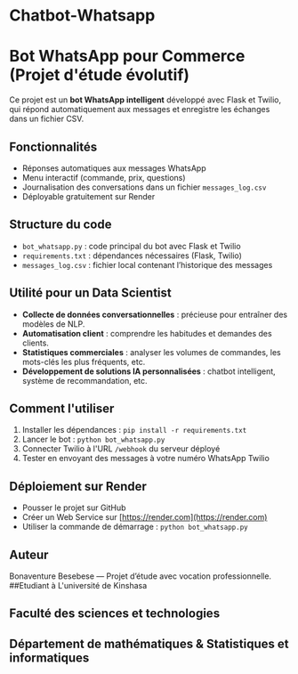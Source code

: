 # Chatbot-Whatsapp
# Bot WhatsApp pour Commerce (Projet d'étude évolutif)

Ce projet est un **bot WhatsApp intelligent** développé avec Flask et Twilio, qui répond automatiquement aux messages et enregistre les échanges dans un fichier CSV.

## Fonctionnalités
- Réponses automatiques aux messages WhatsApp
- Menu interactif (commande, prix, questions)
- Journalisation des conversations dans un fichier `messages_log.csv`
- Déployable gratuitement sur Render

## Structure du code
- `bot_whatsapp.py` : code principal du bot avec Flask et Twilio
- `requirements.txt` : dépendances nécessaires (Flask, Twilio)
- `messages_log.csv` : fichier local contenant l’historique des messages

## Utilité pour un Data Scientist
- **Collecte de données conversationnelles** : précieuse pour entraîner des modèles de NLP.
- **Automatisation client** : comprendre les habitudes et demandes des clients.
- **Statistiques commerciales** : analyser les volumes de commandes, les mots-clés les plus fréquents, etc.
- **Développement de solutions IA personnalisées** : chatbot intelligent, système de recommandation, etc.

## Comment l'utiliser
1. Installer les dépendances : `pip install -r requirements.txt`
2. Lancer le bot : `python bot_whatsapp.py`
3. Connecter Twilio à l'URL `/webhook` du serveur déployé
4. Tester en envoyant des messages à votre numéro WhatsApp Twilio

## Déploiement sur Render
- Pousser le projet sur GitHub
- Créer un Web Service sur [https://render.com](https://render.com)
- Utiliser la commande de démarrage : `python bot_whatsapp.py`

## Auteur
Bonaventure Besebese — Projet d’étude avec vocation professionnelle.
##Etudiant à L'université de Kinshasa 
## Faculté des sciences et technologies 
## Département de mathématiques & Statistiques et informatiques
